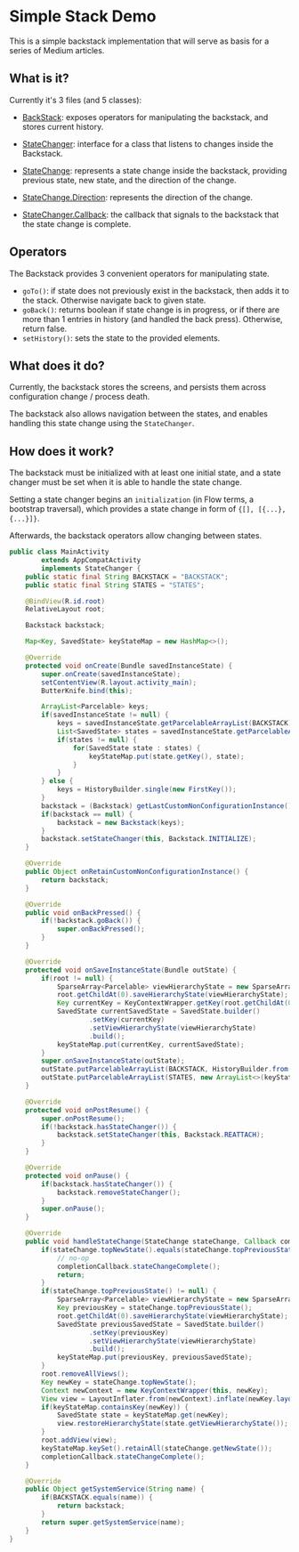 # Simple Stack Demo

This is a simple backstack implementation that will serve as basis for a series of Medium articles.

## What is it?

Currently it's 3 files (and 5 classes):

- [BackStack](https://github.com/Zhuinden/simple-stack-demo/blob/master/demo-stack/src/main/java/com/zhuinden/simplestackdemo/stack/Backstack.java): exposes operators for manipulating the backstack, and stores current history.
- [StateChanger](https://github.com/Zhuinden/simple-stack-demo/blob/master/demo-stack/src/main/java/com/zhuinden/simplestackdemo/stack/StateChanger.java): interface for a class that listens to changes inside the Backstack.
- [StateChange](https://github.com/Zhuinden/simple-stack-demo/blob/master/demo-stack/src/main/java/com/zhuinden/simplestackdemo/stack/StateChange.java): represents a state change inside the backstack, providing previous state, new state, and the direction of the change.

- [StateChange.Direction](https://github.com/Zhuinden/simple-stack-demo/blob/master/demo-stack/src/main/java/com/zhuinden/simplestackdemo/stack/StateChange.java): represents the direction of the change.
- [StateChanger.Callback](https://github.com/Zhuinden/simple-stack-demo/blob/master/demo-stack/src/main/java/com/zhuinden/simplestackdemo/stack/StateChanger.java): the callback that signals to the backstack that the state change is complete.

## Operators

The Backstack provides 3 convenient operators for manipulating state.

- `goTo()`: if state does not previously exist in the backstack, then adds it to the stack. Otherwise navigate back to given state.
- `goBack()`: returns boolean if state change is in progress, or if there are more than 1 entries in history (and handled the back press). Otherwise, return false.
- `setHistory()`: sets the state to the provided elements.

## What does it do?

Currently, the backstack stores the screens, and persists them across configuration change / process death.

The backstack also allows navigation between the states, and enables handling this state change using the `StateChanger`.

## How does it work?

The backstack must be initialized with at least one initial state, and a state changer must be set when it is able to handle the state change.

Setting a state changer begins an `initialization` (in Flow terms, a bootstrap traversal), which provides a state change in form of `{[], [{...}, {...}]}`.

Afterwards, the backstack operators allow changing between states.

``` java
public class MainActivity
        extends AppCompatActivity
        implements StateChanger {
    public static final String BACKSTACK = "BACKSTACK";
    public static final String STATES = "STATES";

    @BindView(R.id.root)
    RelativeLayout root;

    Backstack backstack;

    Map<Key, SavedState> keyStateMap = new HashMap<>();

    @Override
    protected void onCreate(Bundle savedInstanceState) {
        super.onCreate(savedInstanceState);
        setContentView(R.layout.activity_main);
        ButterKnife.bind(this);

        ArrayList<Parcelable> keys;
        if(savedInstanceState != null) {
            keys = savedInstanceState.getParcelableArrayList(BACKSTACK);
            List<SavedState> states = savedInstanceState.getParcelableArrayList(STATES);
            if(states != null) {
                for(SavedState state : states) {
                    keyStateMap.put(state.getKey(), state);
                }
            }
        } else {
            keys = HistoryBuilder.single(new FirstKey());
        }
        backstack = (Backstack) getLastCustomNonConfigurationInstance();
        if(backstack == null) {
            backstack = new Backstack(keys);
        }
        backstack.setStateChanger(this, Backstack.INITIALIZE);
    }

    @Override
    public Object onRetainCustomNonConfigurationInstance() {
        return backstack;
    }

    @Override
    public void onBackPressed() {
        if(!backstack.goBack()) {
            super.onBackPressed();
        }
    }

    @Override
    protected void onSaveInstanceState(Bundle outState) {
        if(root != null) {
            SparseArray<Parcelable> viewHierarchyState = new SparseArray<>();
            root.getChildAt(0).saveHierarchyState(viewHierarchyState);
            Key currentKey = KeyContextWrapper.getKey(root.getChildAt(0).getContext());
            SavedState currentSavedState = SavedState.builder()
                    .setKey(currentKey)
                    .setViewHierarchyState(viewHierarchyState)
                    .build();
            keyStateMap.put(currentKey, currentSavedState);
        }
        super.onSaveInstanceState(outState);
        outState.putParcelableArrayList(BACKSTACK, HistoryBuilder.from(backstack.getHistory()).build());
        outState.putParcelableArrayList(STATES, new ArrayList<>(keyStateMap.values()));
    }

    @Override
    protected void onPostResume() {
        super.onPostResume();
        if(!backstack.hasStateChanger()) {
            backstack.setStateChanger(this, Backstack.REATTACH);
        }
    }

    @Override
    protected void onPause() {
        if(backstack.hasStateChanger()) {
            backstack.removeStateChanger();
        }
        super.onPause();
    }

    @Override
    public void handleStateChange(StateChange stateChange, Callback completionCallback) {
        if(stateChange.topNewState().equals(stateChange.topPreviousState())) {
            // no-op
            completionCallback.stateChangeComplete();
            return;
        }
        if(stateChange.topPreviousState() != null) {
            SparseArray<Parcelable> viewHierarchyState = new SparseArray<>();
            Key previousKey = stateChange.topPreviousState();
            root.getChildAt(0).saveHierarchyState(viewHierarchyState);
            SavedState previousSavedState = SavedState.builder()
                    .setKey(previousKey)
                    .setViewHierarchyState(viewHierarchyState)
                    .build();
            keyStateMap.put(previousKey, previousSavedState);
        }
        root.removeAllViews();
        Key newKey = stateChange.topNewState();
        Context newContext = new KeyContextWrapper(this, newKey);
        View view = LayoutInflater.from(newContext).inflate(newKey.layout(), root, false);
        if(keyStateMap.containsKey(newKey)) {
            SavedState state = keyStateMap.get(newKey);
            view.restoreHierarchyState(state.getViewHierarchyState());
        }
        root.addView(view);
        keyStateMap.keySet().retainAll(stateChange.getNewState());
        completionCallback.stateChangeComplete();
    }

    @Override
    public Object getSystemService(String name) {
        if(BACKSTACK.equals(name)) {
            return backstack;
        }
        return super.getSystemService(name);
    }
}
```